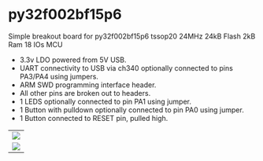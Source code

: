 # py32f002bf15p6
Simple breakout board for py32f002bf15p6 tssop20 24MHz 24kB Flash 2kB Ram 18 IOs MCU

- 3.3v LDO powered from 5V USB.
- UART connectivity to USB via ch340 optionally connected to pins PA3/PA4 using jumpers.
- ARM SWD programming interface header.
- All other pins are broken out to headers.
- 1 LEDS optionally connected to pin PA1 using jumper.
- 1 Button with pulldown optionally connected to pin PA0 using jumper.
- 1 Button connected to RESET pin, pulled high.

<table>
  <tr>
    <td> <img src="Hardware/py32f002bf15p6/images/py32f002bf15p6-Top.png"></td>
  </tr>
  <tr>
    <td> <img src="Hardware/py32f002bf15p6/images/py32f002bf15p6-Bot.png"></td>
  </tr>
</table>
